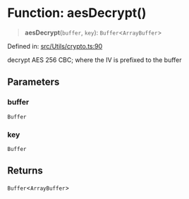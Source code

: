 # Function: aesDecrypt()

> **aesDecrypt**(`buffer`, `key`): `Buffer`\<`ArrayBuffer`\>

Defined in: [src/Utils/crypto.ts:90](https://github.com/Riders004/Tv/blob/3d6aaf6f3efb499dc9d0ca82bb24083bb45a8478/src/Utils/crypto.ts#L90)

decrypt AES 256 CBC; where the IV is prefixed to the buffer

## Parameters

### buffer

`Buffer`

### key

`Buffer`

## Returns

`Buffer`\<`ArrayBuffer`\>
